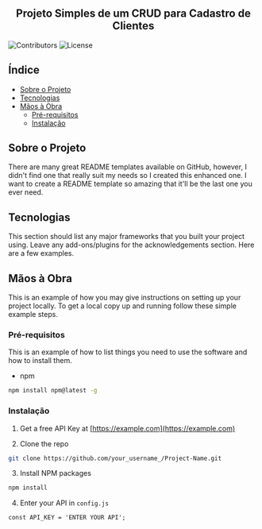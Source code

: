 <br/>
<p align="center">
  <h2 align="center">Projeto Simples de um CRUD para Cadastro de Clientes</h2>
</p>

  ![Contributors](https://img.shields.io/github/contributors/elccastro/EBAC-Backend-CRUD-CadastroDeClientes?color=dark-green) ![License](https://img.shields.io/github/license/elccastro/EBAC-Backend-CRUD-CadastroDeClientes) 



## Índice

* [Sobre o Projeto](#sobre-o-projeto)
* [Tecnologias](#tecnologias)
* [Mãos à Obra](#mãos-à-obra)
  * [Pré-requisitos](#pré-requisitos)
  * [Instalação](#instalação)

## Sobre o Projeto

There are many great README templates available on GitHub, however, I didn't find one that really suit my needs so I created this enhanced one. I want to create a README template so amazing that it'll be the last one you ever need.

## Tecnologias

This section should list any major frameworks that you built your project using. Leave any add-ons/plugins for the acknowledgements section. Here are a few examples.

## Mãos à Obra

This is an example of how you may give instructions on setting up your project locally.
To get a local copy up and running follow these simple example steps.

### Pré-requisitos

This is an example of how to list things you need to use the software and how to install them.

* npm

```sh
npm install npm@latest -g
```

### Instalação

1. Get a free API Key at [https://example.com](https://example.com)

2. Clone the repo

```sh
git clone https://github.com/your_username_/Project-Name.git
```

3. Install NPM packages

```sh
npm install
```

4. Enter your API in `config.js`

```JS
const API_KEY = 'ENTER YOUR API';
```
